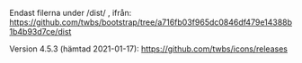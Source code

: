 ﻿Endast filerna under /dist/ , ifrån: 
https://github.com/twbs/bootstrap/tree/a716fb03f965dc0846df479e14388b1b4b93d7ce/dist


Version 4.5.3 (hämtad 2021-01-17): 
https://github.com/twbs/icons/releases